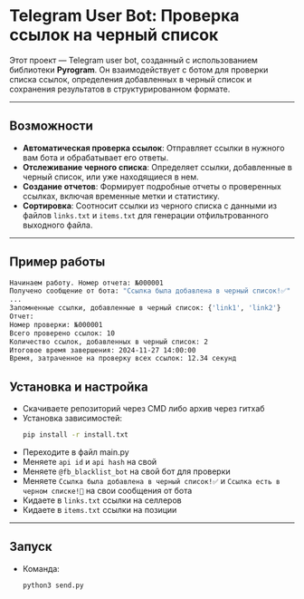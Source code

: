 # Telegram User Bot: Проверка ссылок на черный список

Этот проект — Telegram user bot, созданный с использованием библиотеки **Pyrogram**. Он взаимодействует с ботом для проверки списка ссылок, определения добавленных в черный список и сохранения результатов в структурированном формате.

---

## Возможности

- **Автоматическая проверка ссылок**: Отправляет ссылки в нужного вам бота и обрабатывает его ответы.
- **Отслеживание черного списка**: Определяет ссылки, добавленные в черный список, или уже находящиеся в нем.
- **Создание отчетов**: Формирует подробные отчеты о проверенных ссылках, включая временные метки и статистику.
- **Сортировка**: Соотносит ссылки из черного списка с данными из файлов `links.txt` и `items.txt` для генерации отфильтрованного выходного файла.

---

## Пример работы
```bash
Начинаем работу. Номер отчета: №000001
Получено сообщение от бота: "Ссылка была добавлена в черный список!✅"
...
Запомненные ссылки, добавленные в черный список: {'link1', 'link2'}
Отчет:
Номер проверки: №000001
Всего проверено ссылок: 10
Количество ссылок, добавленных в черный список: 2
Итоговое время завершения: 2024-11-27 14:00:00
Время, затраченное на проверку всех ссылок: 12.34 секунд
```

## Установка и настройка

- Скачиваете репозиторий через CMD либо архив через гитхаб
- Установка зависимостей:
    ```bash
    pip install -r install.txt
    ```
- Переходите в файл main.py
- Меняете `api id` и `api hash` на свой
- Меняете `@fb_blacklist_bot` на свой бот для проверки
- Меняете `Ссылка была добавлена в черный список!✅` и `Ссылка есть в черном списке!🚫` на свои сообщения от бота
- Кидаете в `links.txt` ссылки на селлеров
- Кидаете в `items.txt` ссылки на позиции

---

## Запуск

- Команда:
  ```bash
  python3 send.py
  ```
